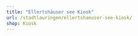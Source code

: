 ```yaml
---
title: "Ellertshäuser see Kiosk"
url: /stadtlauringen/ellertshaeuser-see-kiosk/
shop: Kiosk
---
```

